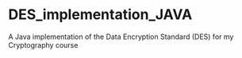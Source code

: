 # DES_implementation_JAVA
A Java implementation of the Data Encryption Standard (DES) for my Cryptography course
